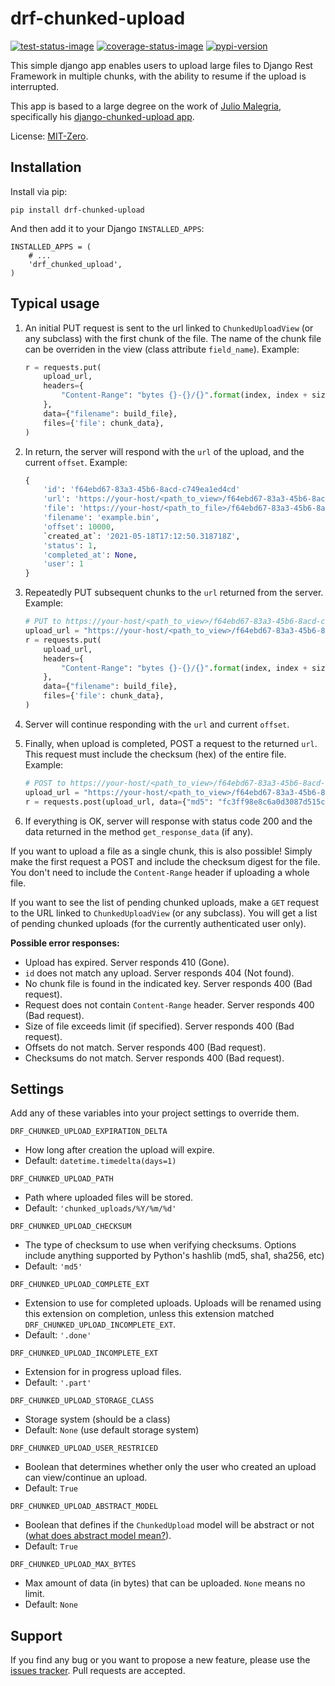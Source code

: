 # drf-chunked-upload

[![test-status-image]][test-status]
[![coverage-status-image]][codecov]
[![pypi-version]][pypi]

This simple django app enables users to upload large files to Django Rest
Framework in multiple chunks, with the ability to resume if the upload is
interrupted.

This app is based to a large degree on the work of [Julio Malegria][github-jm],
specifically his [django-chunked-upload app][dcu].

License: [MIT-Zero][lic].

## Installation

Install via pip:

```shell
pip install drf-chunked-upload
```

And then add it to your Django `INSTALLED_APPS`:

```shell
INSTALLED_APPS = (
    # ...
    'drf_chunked_upload',
)
```

## Typical usage

1. An initial PUT request is sent to the url linked to `ChunkedUploadView` (or
   any subclass) with the first chunk of the file. The name of the chunk file
   can be overriden in the view (class attribute `field_name`). Example:

   ```python
   r = requests.put(
       upload_url,
       headers={
           "Content-Range": "bytes {}-{}/{}".format(index, index + size - 1, total),
       },
       data={"filename": build_file},
       files={'file': chunk_data},
   )
   ```

2. In return, the server will respond with the `url` of the upload, and the
   current `offset`. Example:

   ```python
   {
       'id': 'f64ebd67-83a3-45b6-8acd-c749ea1ed4cd'
       'url': 'https://your-host/<path_to_view>/f64ebd67-83a3-45b6-8acd-c749ea1ed4cd',
       'file': 'https://your-host/<path_to_file>/f64ebd67-83a3-45b6-8acd-c749ea1ed4cd.part',
       'filename': 'example.bin',
       'offset': 10000,
       `created_at`: '2021-05-18T17:12:50.318718Z',
       'status': 1,
       'completed_at': None,
       'user': 1
   }
   ```

3. Repeatedly PUT subsequent chunks to the `url` returned from the server.
   Example:

   ```python
   # PUT to https://your-host/<path_to_view>/f64ebd67-83a3-45b6-8acd-c749ea1ed4cd
   upload_url = "https://your-host/<path_to_view>/f64ebd67-83a3-45b6-8acd-c749ea1ed4cd"
   r = requests.put(
       upload_url,
       headers={
           "Content-Range": "bytes {}-{}/{}".format(index, index + size - 1, total),
       },
       data={"filename": build_file},
       files={'file': chunk_data},
   )
   ```

4. Server will continue responding with the `url` and current `offset`.
5. Finally, when upload is completed, POST a request to the returned `url`.
   This request must include the checksum (hex) of the entire file. Example:

   ```python
   # POST to https://your-host/<path_to_view>/f64ebd67-83a3-45b6-8acd-c749ea1ed4cd
   upload_url = "https://your-host/<path_to_view>/f64ebd67-83a3-45b6-8acd-c749ea1ed4cd"
   r = requests.post(upload_url, data={"md5": "fc3ff98e8c6a0d3087d515c0473f8677"})
   ```

6. If everything is OK, server will response with status code 200 and the data
   returned in the method `get_response_data` (if any).

If you want to upload a file as a single chunk, this is also possible! Simply
make the first request a POST and include the checksum digest for the file. You
don't need to include the `Content-Range` header if uploading a whole file.

If you want to see the list of pending chunked uploads, make a `GET` request to
the URL linked to `ChunkedUploadView` (or any subclass). You will get a list of
pending chunked uploads (for the currently authenticated user only).

**Possible error responses:**

- Upload has expired. Server responds 410 (Gone).
- `id` does not match any upload. Server responds 404 (Not found).
- No chunk file is found in the indicated key. Server responds 400 (Bad
  request).
- Request does not contain `Content-Range` header. Server responds 400 (Bad
  request).
- Size of file exceeds limit (if specified). Server responds 400 (Bad request).
- Offsets do not match. Server responds 400 (Bad request).
- Checksums do not match. Server responds 400 (Bad request).

## Settings

Add any of these variables into your project settings to override them.

`DRF_CHUNKED_UPLOAD_EXPIRATION_DELTA`

- How long after creation the upload will expire.
- Default: `datetime.timedelta(days=1)`

`DRF_CHUNKED_UPLOAD_PATH`

- Path where uploaded files will be stored.
- Default: `'chunked_uploads/%Y/%m/%d'`

`DRF_CHUNKED_UPLOAD_CHECKSUM`

- The type of checksum to use when verifying checksums. Options include
  anything supported by Python\'s hashlib (md5, sha1, sha256, etc)
- Default: `'md5'`

`DRF_CHUNKED_UPLOAD_COMPLETE_EXT`

- Extension to use for completed uploads. Uploads will be renamed using this
  extension on completion, unless this extension matched
  `DRF_CHUNKED_UPLOAD_INCOMPLETE_EXT`.
- Default: `'.done'`

`DRF_CHUNKED_UPLOAD_INCOMPLETE_EXT`

- Extension for in progress upload files.
- Default: `'.part'`

`DRF_CHUNKED_UPLOAD_STORAGE_CLASS`

- Storage system (should be a class)
- Default: `None` (use default storage system)

`DRF_CHUNKED_UPLOAD_USER_RESTRICED`

- Boolean that determines whether only the user who created an upload can
  view/continue an upload.
- Default: `True`

`DRF_CHUNKED_UPLOAD_ABSTRACT_MODEL`

- Boolean that defines if the `ChunkedUpload` model will be abstract or not
  ([what does abstract model mean?][abstract-model]).
- Default: `True`

`DRF_CHUNKED_UPLOAD_MAX_BYTES`

- Max amount of data (in bytes) that can be uploaded. `None` means no limit.
- Default: `None`

## Support

If you find any bug or you want to propose a new feature, please use the
[issues tracker][issues]. Pull requests are accepted.

[test-status-image]: https://github.com/jkeifer/drf-chunked-upload/actions/workflows/python-test.yml/badge.svg
[test-status]: https://github.com/jkeifer/drf-chunked-upload/actions/workflows/python-test.yml
[coverage-status-image]: https://img.shields.io/codecov/c/github/jkeifer/drf-chunked-upload/main.svg
[codecov]: https://codecov.io/github/jkeifer/drf-chunked-upload?branch=main
[pypi-version]: https://img.shields.io/pypi/v/drf-chunked-upload.svg
[pypi]: https://pypi.org/project/drf-chunked-upload/
[github-jm]: https://github.com/juliomalegria
[dcu]: https://github.com/juliomalegria/django-chunked-upload
[issues]: https://github.com/jkeifer/drf-chunked-upload/issues
[lic]: https://romanrm.net/mit-zero
[abstract-model]: https://docs.djangoproject.com/en/3.2/topics/db/models/#abstract-base-classes
